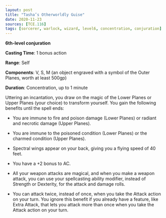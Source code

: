 ```yaml
---
layout: post
title: "Tasha’s Otherworldly Guise"
date: 2020-11-23
sources: [TCE.116]
tags: [sorcerer, warlock, wizard, level6, concentration, conjuration]
---
```


**6th-level conjuration**

**Casting Time**: 1 bonus action

**Range**: Self

**Components**: V, S, M (an object engraved with a symbol of the Outer Planes, worth at least 500gp)

**Duration**: Concentration, up to 1 minute

Uttering an incantation, you draw on the magic of the Lower Planes or Upper Planes (your choice) to transform yourself. You gain the following benefits until the spell ends:

 * You are immune to fire and poison damage (Lower Planes) or radiant and necrotic damage (Upper Planes).

 * You are immune to the poisoned condition (Lower Planes) or the charmed condition (Upper Planes).

 * Spectral wings appear on your back, giving you a flying speed of 40 feet.

 * You have a +2 bonus to AC.

 * All your weapon attacks are magical, and when you make a weapon attack, you can use your spellcasting ability modifier, instead of Strength or Dexterity, for the attack and damage rolls.

 * You can attack twice, instead of once, when you take the Attack action on your turn. You ignore this benefit if you already have a feature, like Extra Attack, that lets you attack more than once when you take the Attack action on your turn.
